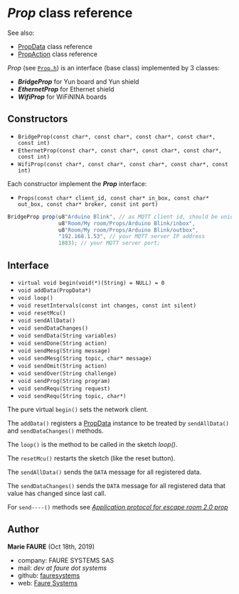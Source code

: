 # *Prop* class reference
See also:
* <a href="PropData.md" target="_blank">PropData</a> class reference
* <a href="PropAction.md" target="_blank">PropAction</a> class reference

*Prop* (see <a href="https://github.com/xcape-io/ArduinoProps/blob/master/src/Prop.h" target="_blank">`Prop.h`</a>) is an interface (base class) implemented by 3 classes:
* ***BridgeProp*** for Yun board and Yun shield
* ***EthernetProp*** for Ethernet shield
* ***WifiProp*** for WiFiNINA boards

## Constructors
* `BridgeProp(const char*, const char*, const char*, const char*, const int)`
* `EthernetProp(const char*, const char*, const char*, const char*, const int)`
* `WifiProp(const char*, const char*, const char*, const char*, const int)`

Each constructor implement the ***Prop*** interface:
* `Props(const char* client_id, const char* in_box, const char* out_box, const char* broker, const int port)`
```csharp
BridgeProp prop(u8"Arduino Blink", // as MQTT client id, should be unique per client for given broker
                u8"Room/My room/Props/Arduino Blink/inbox",
                u8"Room/My room/Props/Arduino Blink/outbox",
                "192.168.1.53", // your MQTT server IP address
                1883); // your MQTT server port;
```


## Interface
* `virtual void begin(void(*)(String) = NULL) = 0`
* `void addData(PropData*)`
* `void loop()`
* `void resetIntervals(const int changes, const int silent)`
* `void resetMcu()`
* `void sendAllData()`
* `void sendDataChanges()`
* `void sendData(String variables)`
* `void sendDone(String action)`
* `void sendMesg(String message)`
* `void sendMesg(String topic, char* message)`
* `void sendOmit(String action)`
* `void sendOver(String challenge)`
* `void sendProg(String program)`
* `void sendRequ(String request)`
* `void sendRequ(String topic, char*)`

The pure virtual `begin()` sets the network client.

The `addData()` registers a <a href="PropData.md" target="_blank">PropData</a> instance to be treated by `sendAllData()` and `sendDataChanges()` methods.

The `loop()` is the method to be called in the sketch *loop()*.

The `resetMcu()` restarts the sketch (like the reset button).

The `sendAllData()` sends the `DATA` message for all registered data.

The `sendDataChanges()` sends the `DATA` message for all registered data that value has changed since last call.

For `send----()` methods see *<a href="https://github.com/xcape-io/ArduinoProps#4-application-protocol-for-escape-room-20-prop" target="_blank">Application protocol for escape room 2.0 prop</a>*


## Author

**Marie FAURE** (Oct 18th, 2019)
* company: FAURE SYSTEMS SAS
* mail: *dev at faure dot systems*
* github: <a href="https://github.com/fauresystems?tab=repositories" target="_blank">fauresystems</a>
* web: <a href="https://faure.systems/" target="_blank">Faure Systems</a>
